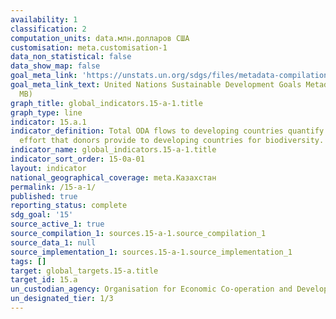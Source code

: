 ```yaml
---
availability: 1
classification: 2
computation_units: data.млн.долларов США
customisation: meta.customisation-1
data_non_statistical: false
data_show_map: false
goal_meta_link: 'https://unstats.un.org/sdgs/files/metadata-compilation/Metadata-Goal-15.pdf '
goal_meta_link_text: United Nations Sustainable Development Goals Metadata (PDF 4.0
  MB)
graph_title: global_indicators.15-a-1.title
graph_type: line
indicator: 15.a.1
indicator_definition: Total ODA flows to developing countries quantify the public
  effort that donors provide to developing countries for biodiversity.
indicator_name: global_indicators.15-a-1.title
indicator_sort_order: 15-0a-01
layout: indicator
national_geographical_coverage: meta.Казахстан
permalink: /15-a-1/
published: true
reporting_status: complete
sdg_goal: '15'
source_active_1: true
source_compilation_1: sources.15-a-1.source_compilation_1
source_data_1: null
source_implementation_1: sources.15-a-1.source_implementation_1
tags: []
target: global_targets.15-a.title
target_id: 15.a
un_custodian_agency: Organisation for Economic Co-operation and Development (OECD)
un_designated_tier: 1/3
---
```

